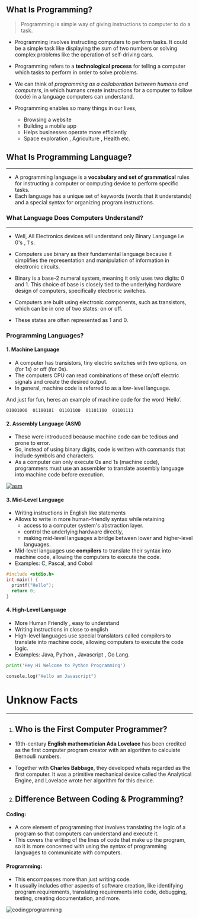##  What Is Programming?
> Programming is simple way of giving instructions to computer to do a task.

- Programming involves instructing computers to perform tasks. It could be a simple task like displaying the sum of two numbers or solving complex problems like the operation of self-driving cars.

-  Programming refers to a **technological process** for telling a computer which tasks to perform in order to solve problems.

-  We can think of *programming as a collaboration between humans and computers*, in which humans create instructions for a computer to follow (code) in a language computers can understand. 
- Programming enables so many things in our lives,
	- Browsing a website 
	- Building a mobile app
	- Helps businesses operate more efficiently
	- Space exploration , Agriculture , Health etc.


##  What Is Programming Language?
--------------------------------------------------------------------------
- A programming language is a **vocabulary and set of grammatical**
rules for instructing a computer or computing device to perform
specific tasks.
- Each language has a unique set of keywords (words that it
understands) and a special syntax for organizing
program instructions.



###  What Language Does Computers Understand?
--------------------------------------------------------------------------
- Well, All Electronics devices will understand only Binary Language i.e 0's , 1's.

- Computers use binary as their fundamental language because it simplifies the representation and manipulation of information in electronic circuits. 

- Binary is a base-2 numeral system, meaning it only uses two digits: 0 and 1. This choice of base is closely tied to the underlying hardware design of computers, specifically electronic switches.
- Computers are built using electronic components, such as transistors, which can be in one of two states: on or off. 
- These states are often represented as 1 and 0.

### Programming Languages?
#### 1. Machine Language
- A computer has transistors, tiny electric switches with two options, on (for 1s) or off (for 0s). 
- The computers CPU can read combinations of these on/off electric signals and create the desired output.
- In general, machine code is referred to as a low-level language.

And just for fun, heres an example of machine code for the word ‘Hello’.
```code
01001000  01100101  01101100  01101100  01101111
```
#### 2. Assembly Language (ASM)
- These were introduced because machine code can be tedious and prone to error. 
- So, instead of using binary digits, code is written with commands that include symbols and characters. 
- As a computer can only execute 0s and 1s (machine code), programmers must use an assembler to translate assembly language into machine code before execution.

[![asm](https://i.imgur.com/FEbrNKC.png "asm")](https://i.imgur.com/FEbrNKC.png "asm")

#### 3. Mid-Level Language
- Writing instructions in English like statements
- Allows to write in more human-friendly syntax while retaining 
	- access to a computer system's abstraction layer. 
	- control the underlying hardware directly, 
	- making mid-level languages a bridge between lower and higher-level languages.
- Mid-level languages use **compilers** to translate their syntax into machine code, allowing the computers to execute the code. 
- Examples: C, Pascal, and Cobol
```c
#include <stdio.h>
int main() {
  printf("Hello");
  return 0;
}
```

#### 4. High-Level Language
- More Human Friendly , easy to understand 
- Writing instructions in close to english
- High-level languages use special translators called compilers to translate into machine code, allowing computers to execute the code logic. 
- Examples: Java, Python , Javascript , Go Lang.
```python
print('Hey Hi Welcome to Python Programming')
```
```python
console.log("Hello am Javascript")
```


# Unknow Facts
----------------------------------------------------------------

1. ## Who is the First Computer Programmer?
- 19th-century **English mathematician Ada Lovelace** has been credited as the first computer program creator with an algorithm to calculate Bernoulli numbers.

- Together with **Charles Babbage**, they developed whats regarded as the first computer. It was a primitive mechanical device called the Analytical Engine, and Lovelace wrote her algorithm for this device.


2. ## Difference Between Coding & Programming?

#### Coding: 
- A core element of programming that involves translating the logic of a program so that computers can understand and execute it. 
- This covers the writing of the lines of code that make up the program, so it is more concerned with using the syntax of programming languages to communicate with computers.
#### Programming: 
- This encompasses more than just writing code.
- It usually includes other aspects of software creation, like identifying program requirements, translating requirements into code, debugging, testing, creating documentation, and more.

![codingprogramming](https://i.imgur.com/gP3Y2AY.png "codingprogramming")
